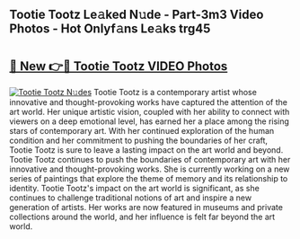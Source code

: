 ## Tootie Tootz Le𝚊ked N𝚞de - Part-3m3 Video Photos - Hot Onlyf𝚊ns Le𝚊ks trg45

# <h2><a href="http://ab33229.deff.icu/?id=Tootie+Tootz">🔗 New 👉🔴 Tootie Tootz VIDEO Photos</a></h2>

[![Tootie Tootz N𝚞des](https://i.imgur.com/rIISA9y.gif)](http://ab33229.deff.icu/?id=Tootie+Tootz)
Tootie Tootz is a contemporary artist whose innovative and thought-provoking works have captured the attention of the art world. Her unique artistic vision, coupled with her ability to connect with viewers on a deep emotional level, has earned her a place among the rising stars of contemporary art. With her continued exploration of the human condition and her commitment to pushing the boundaries of her craft, Tootie Tootz is sure to leave a lasting impact on the art world and beyond. Tootie Tootz continues to push the boundaries of contemporary art with her innovative and thought-provoking works. She is currently working on a new series of paintings that explore the theme of memory and its relationship to identity. Tootie Tootz's impact on the art world is significant, as she continues to challenge traditional notions of art and inspire a new generation of artists. Her works are now featured in museums and private collections around the world, and her influence is felt far beyond the art world.
